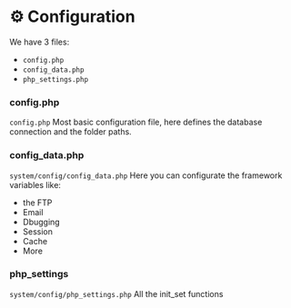 # :gear: Configuration

We have 3 files:
- `config.php`
- `config_data.php`
- `php_settings.php`

### config.php
`config.php` Most basic configuration file, here defines the database connection and the folder paths.

### config_data.php
`system/config/config_data.php` Here you can configurate the framework variables like:

- the FTP
- Email
- Dbugging
- Session
- Cache
- More

### php_settings
`system/config/php_settings.php` All the init_set functions